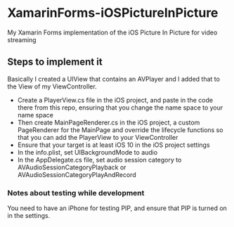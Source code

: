 # XamarinForms-iOSPictureInPicture
 My Xamarin Forms implementation of the iOS Picture In Picture for video streaming

## Steps to implement it

Basically I created a UIView that contains an AVPlayer and I added that to the View of my ViewController.

* Create a PlayerView.cs file in the iOS project, and paste in the code there from this repo, ensuring that you change the name space to your name space
* Then create MainPageRenderer.cs in the iOS project, a custom PageRenderer for the MainPage and override the lifecycle functions so that you can add the PlayerView to your ViewController
* Ensure that your target is at least iOS 10 in the iOS project settings
* In the info.plist, set UIBackgroundMode to audio
* In the AppDelegate.cs file, set audio session category to AVAudioSessionCategoryPlayback or AVAudioSessionCategoryPlayAndRecord

### Notes about testing while development

You need to have an iPhone for testing PIP, and ensure that PIP is turned on in the settings.

